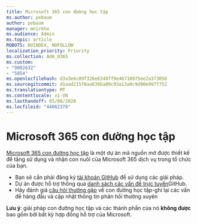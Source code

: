 ```yaml
---
title: Microsoft 365 con đường học tập
ms.author: pebaum
author: pebaum
manager: mnirkhe
ms.audience: Admin
ms.topic: article
ROBOTS: NOINDEX, NOFOLLOW
localization_priority: Priority
ms.collection: Adm_O365
ms.custom:
- "9002632"
- "5054"
ms.openlocfilehash: d3a3e6c89f326e6348ff9e46710975ee2a373056
ms.sourcegitcommit: d1aad215f8aa636ba89c93a13a0c9d90e997f752
ms.translationtype: MT
ms.contentlocale: vi-VN
ms.lasthandoff: 05/06/2020
ms.locfileid: "44062378"
---
```

# <a name="microsoft-365-learning-pathways"></a>Microsoft 365 con đường học tập

[Microsoft 365 con đường học tập](https://docs.microsoft.com/office365/customlearning/) là một dự án mã nguồn mở được thiết kế để tăng sử dụng và nhận con nuôi của Microsoft 365 dịch vụ trong tổ chức của bạn.

- Bạn sẽ cần phải đăng ký [tài khoản GitHub](https://aka.ms/joingithub) để sử dụng các giải pháp.
- Dự án được hỗ trợ thông qua [danh sách các vấn đề trực tuyến](https://aka.ms/CustomLearningHelp)GitHub.
- Hãy đánh giá [câu hỏi thường gặp](https://docs.microsoft.com/office365/customlearning/faq) về con đường học tập-ghi lại các vấn đề hàng đầu và cập nhật thông tin phản hồi thường xuyên

**Lưu ý**: giải pháp con đường học tập và các thành phần của nó **không được** bao gồm bởi bất kỳ hợp đồng hỗ trợ của Microsoft.
